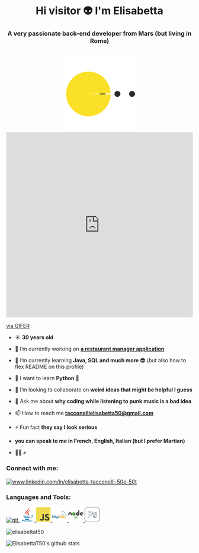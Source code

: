 <h1 align="center">Hi visitor 👽 I'm Elisabetta</h1>
<h3 align="center">A very passionate back-end developer from Mars (but living in Rome)</h3>
<div align="center">
	<br>
	<img src="https://raw.githubusercontent.com/Aniket965/Aniket965/master/pacman.svg?sanitize=true" width="200" height="200">
</div>
<img align="right" alt="GIF" src="https://github.com/deut-erium/deut-erium/blob/master/assets/computer.gif?raw=1" width="200vw" />
<div style="padding-top:99.000%;position:relative;"><iframe src="https://gifer.com/embed/M1q1" width="100%" height="100%" style='position:absolute;top:0;left:0;' frameBorder="0" allowFullScreen></iframe></div><p><a href="https://gifer.com">via GIFER</a></p>

- ☀️ **30 years old**

- 🔭 I’m currently working on **[a restaurant manager application](https://github.com/anamariaow/RistoranteTeam2Java19.git)**

- 🌱 I’m currently learning **Java, SQL and much more 😎**  (but also how to flex README on this profile) 

- 👀 I want to learn **Python** 🐍

- 👯 I’m looking to collaborate on **weird ideas that might be helpful I guess**

- 💬 Ask me about **why coding while listening to punk music is a bad idea**

- 📫 How to reach me **tacconellielisabetta50@gmail.com**

- ⚡ Fun fact **they say I look serious**

- **you can speak to me in French, English, Italian (but I prefer Martian)**

- 🏳️‍🌈 ✊

<h3 align="left">Connect with me:</h3>
<p align="left">
<a href="https://linkedin.com/in/www.linkedin.com/in/elisabetta-tacconelli-50e-50t" target="blank"><img align="center" src="https://raw.githubusercontent.com/rahuldkjain/github-profile-readme-generator/master/src/images/icons/Social/linked-in-alt.svg" alt="www.linkedin.com/in/elisabetta-tacconelli-50e-50t" height="30" width="40" /></a>
</p>

<h3 align="left">Languages and Tools:</h3>
<p align="left"> <a href="https://git-scm.com/" target="_blank" rel="noreferrer"> <img src="https://www.vectorlogo.zone/logos/git-scm/git-scm-icon.svg" alt="git" width="40" height="40"/> </a> <a href="https://www.java.com" target="_blank" rel="noreferrer"> <img src="https://raw.githubusercontent.com/devicons/devicon/master/icons/java/java-original.svg" alt="java" width="40" height="40"/> </a> <a href="https://developer.mozilla.org/en-US/docs/Web/JavaScript" target="_blank" rel="noreferrer"> <img src="https://raw.githubusercontent.com/devicons/devicon/master/icons/javascript/javascript-original.svg" alt="javascript" width="40" height="40"/> </a> <a href="https://www.mysql.com/" target="_blank" rel="noreferrer"> <img src="https://raw.githubusercontent.com/devicons/devicon/master/icons/mysql/mysql-original-wordmark.svg" alt="mysql" width="40" height="40"/> </a> <a href="https://nodejs.org" target="_blank" rel="noreferrer"> <img src="https://raw.githubusercontent.com/devicons/devicon/master/icons/nodejs/nodejs-original-wordmark.svg" alt="nodejs" width="40" height="40"/> </a> <a href="https://www.photoshop.com/en" target="_blank" rel="noreferrer"> <img src="https://raw.githubusercontent.com/devicons/devicon/master/icons/photoshop/photoshop-line.svg" alt="photoshop" width="40" height="40"/> </a> </p>

<p><img align="center" src="https://github-readme-stats.vercel.app/api/top-langs?username=elisabettat50&show_icons=true&locale=en&layout=compact" alt="elisabettat50" /></p>


![ElisabettaT50's github stats](https://github-readme-stats.vercel.app/api?username=ElisabettaT50&theme=gruvbox&show_icons=true)
